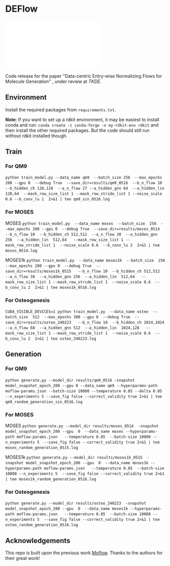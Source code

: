 # DEFlow

![cover](figures/framework.pdf)

Code release for the paper "Data-centric Entry-wise Normalizing Flows for Molecule Generation" , under review at *TKDE*.

## Environment

Install the required packages from `requirements.txt`.

**Note**: If you want to set up a rdkit environment, it may be easiest to install conda and run:
``conda create -c conda-forge -n my-rdkit-env rdkit`` and then install the other required packages. But the code should still run without rdkit installed though.

## Train

### For QM9

```python train_model.py --data_name qm9  --batch_size 256  --max_epochs 200 --gpu 0  --debug True  --save_dir=results/qm9_0516  --b_n_flow 10  --b_hidden_ch 128,128  --a_n_flow 27 --a_hidden_gnn 64  --a_hidden_lin 128,64  --mask_row_size_list 1 --mask_row_stride_list 1 --noise_scale 0.6 --b_conv_lu 1  2>&1 | tee qm9_sin_0516.log```


### For MOSES

MOSES
```python train_model.py  --data_name moses  --batch_size  256  --max_epochs 200 --gpu 0  --debug True  --save_dir=results/moses_0514   --b_n_flow 10  --b_hidden_ch 512,512  --a_n_flow 38  --a_hidden_gnn 256  --a_hidden_lin  512,64   --mask_row_size_list 1 --mask_row_stride_list 1  --noise_scale 0.6  --b_conv_lu 2  2>&1 | tee moses_0514.log```

MOSES1k
```python train_model.py  --data_name moses1k  --batch_size  256  --max_epochs 200 --gpu 0  --debug True  --save_dir=results/moses1k_0515   --b_n_flow 10  --b_hidden_ch 512,512  --a_n_flow 38  --a_hidden_gnn 256  --a_hidden_lin  512,64   --mask_row_size_list 1 --mask_row_stride_list 1  --noise_scale 0.6  --b_conv_lu 2  2>&1 | tee moses1k_0516.log```

### For Osteogenesis

```CUDA_VISIBLE_DEVICES=1 python train_model.py  --data_name osteo  --batch_size  512  --max_epochs 300 --gpu 0  --debug True  --save_dir=results/osteo_240223   --b_n_flow 10  --b_hidden_ch 1024,1024  --a_n_flow 68  --a_hidden_gnn 512  --a_hidden_lin  1024,128   --mask_row_size_list 1 --mask_row_stride_list 1  --noise_scale 0.6  --b_conv_lu 2  2>&1 | tee osteo_240223.log```

## Generation

### For QM9

```python generate.py --model_dir results/qm9_0516 -snapshot model_snapshot_epoch_200 --gpu 0 --data_name qm9 --hyperparams-path moflow-params.json --batch-size 10000 --temperature 0.85 --delta 0.05 --n_experiments 5 --save_fig false --correct_validity true 2>&1 | tee qm9_random_generation_sin_0516.log```


### For MOSES

MOSES
```python generate.py --model_dir results/moses_0514  -snapshot model_snapshot_epoch_200 --gpu  0  --data_name moses --hyperparams-path moflow-params.json   --temperature 0.85  --batch-size 10000 --n_experiments 5  --save_fig false --correct_validity true 2>&1 | tee moses_random_generation_0515.log```

MOSES1k
```python generate.py --model_dir results/moses1k_0515  -snapshot model_snapshot_epoch_200 --gpu  0  --data_name moses1k --hyperparams-path moflow-params.json   --temperature 0.85  --batch-size 10000 --n_experiments 5  --save_fig false --correct_validity true 2>&1 | tee moses1k_random_generation_0516.log```

### For Osteogenesis

```python generate.py --model_dir results/osteo_240223  -snapshot model_snapshot_epoch_200 --gpu  0  --data_name moses1k --hyperparams-path moflow-params.json   --temperature 0.85  --batch-size 10000 --n_experiments 5  --save_fig false --correct_validity true 2>&1 | tee osteo_random_generation_0516.log```


## Acknowledgements

This repo is built upon the previous work [Moflow](https://doi.org/10.1145/3394486.3403104). Thanks to the authors for their great work!
